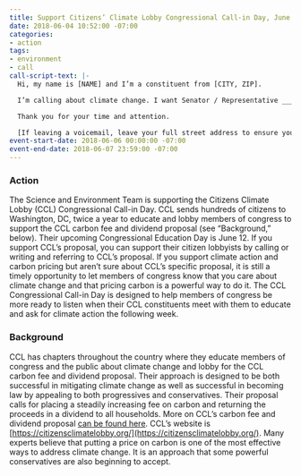 ```yaml
---
title: Support Citizens’ Climate Lobby Congressional Call-in Day, June 6-7
date: 2018-06-04 10:52:00 -07:00
categories:
- action
tags:
- environment
- call
call-script-text: |-
  Hi, my name is [NAME] and I’m a constituent from [CITY, ZIP].

  I’m calling about climate change. I want Senator / Representative _____________ to enact [pick one: (1) the Citizens’ Climate Lobby’s carbon fee and dividend proposal; or (2) to boldly address climate change by enacting a fee on carbon]. Congress should be moving strongly forward on solving the climate problem, rather than pulling back. This is a very important issue to me because...

  Thank you for your time and attention.

  [If leaving a voicemail, leave your full street address to ensure your call is tallied]
event-start-date: 2018-06-06 00:00:00 -07:00
event-end-date: 2018-06-07 23:59:00 -07:00
---
```


### Action
The Science and Environment Team is supporting the Citizens Climate Lobby (CCL) Congressional Call-in Day. CCL sends hundreds of citizens to Washington, DC, twice a year to educate and lobby members of congress to support the CCL carbon fee and dividend proposal (see “Background,” below). Their upcoming Congressional Education Day is June 12. If you support CCL’s proposal, you can support their citizen lobbyists by calling or writing and referring to CCL’s proposal. If you support climate action and carbon pricing but aren’t sure about CCL’s specific proposal, it is still a timely opportunity to let members of congress know that you care about climate change and that pricing carbon is a powerful way to do it. The CCL Congressional Call-in Day is designed to help members of congress be more ready to listen when their CCL constituents meet with them to educate and ask for climate action the following week.  

### Background
CCL has chapters throughout the country where they educate members of congress and the public about climate change and lobby for the CCL carbon fee and dividend proposal. Their approach is designed to be both successful in mitigating climate change as well as successful in becoming law by appealing to both progressives and conservatives. Their proposal calls for placing a steadily increasing fee on carbon and returning the proceeds in a dividend to all households. More on CCL’s carbon fee and dividend proposal [can be found here](https://citizensclimatelobby.org/basics-carbon-fee-dividend/).  CCL’s website is [https://citizensclimatelobby.org/](https://citizensclimatelobby.org/).
Many experts believe that putting a price on carbon is one of the most effective ways to address climate change. It is an approach that some powerful conservatives are also beginning to accept.  
